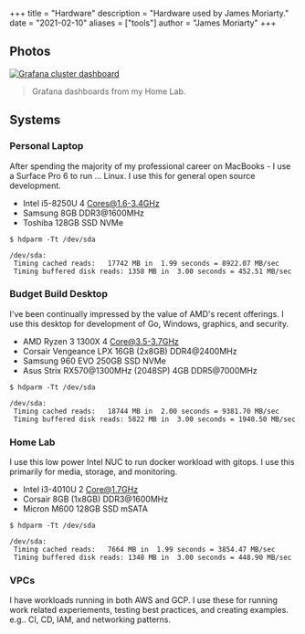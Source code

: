 +++
title = "Hardware"
description = "Hardware used by James Moriarty."
date = "2021-02-10"
aliases = ["tools"]
author = "James Moriarty"
+++

## Photos

[![Grafana cluster dashboard](/images/hardware-grafana.png)](/images/hardware-grafana.png)
> Grafana dashboards from my Home Lab.

## Systems

### Personal Laptop

After spending the majority of my professional career on MacBooks - I use a Surface Pro 6 to run ... Linux. I use this for general open source development.

- Intel i5-8250U 4 Cores@1.6-3.4GHz
- Samsung 8GB DDR3@1600MHz
- Toshiba 128GB SSD NVMe

```
$ hdparm -Tt /dev/sda

/dev/sda:
 Timing cached reads:   17742 MB in  1.99 seconds = 8922.07 MB/sec
 Timing buffered disk reads: 1358 MB in  3.00 seconds = 452.51 MB/sec
```

### Budget Build Desktop

I've been continually impressed by the value of AMD's recent offerings. I use this desktop for development of Go, Windows, graphics, and security.

- AMD Ryzen 3 1300X 4 Core@3.5-3.7GHz
- Corsair Vengeance LPX 16GB (2x8GB) DDR4@2400MHz
- Samsung 960 EVO 250GB SSD NVMe
- Asus Strix RX570@1300MHz (2048SP) 4GB DDR5@7000MHz

```
$ hdparm -Tt /dev/sda

/dev/sda:
 Timing cached reads:   18744 MB in  2.00 seconds = 9381.70 MB/sec
 Timing buffered disk reads: 5822 MB in  3.00 seconds = 1940.50 MB/sec
```

### Home Lab

I use this low power Intel NUC to run docker workload with gitops. I use this primarily for media, storage, and monitoring.

- Intel i3-4010U 2 Core@1.7GHz
- Corsair 8GB (1x8GB) DDR3@1600MHz
- Micron M600 128GB SSD mSATA

```
$ hdparm -Tt /dev/sda

/dev/sda:
 Timing cached reads:   7664 MB in  1.99 seconds = 3854.47 MB/sec
 Timing buffered disk reads: 1348 MB in  3.00 seconds = 448.90 MB/sec
```

### VPCs

I have workloads running in both AWS and GCP. I use these for running work related experiements, testing best practices, and creating examples. e.g.. CI, CD, IAM, and networking patterns.
